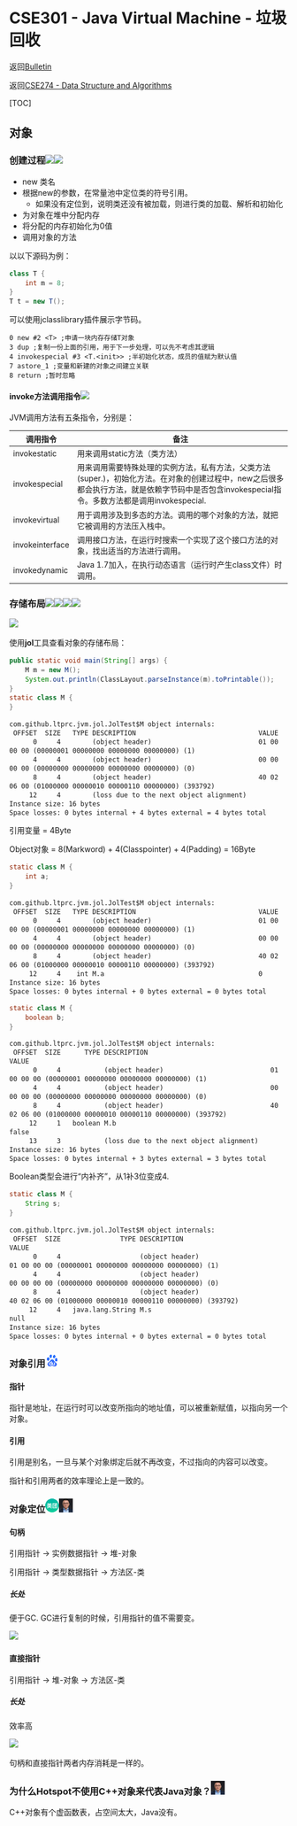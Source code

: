 # CSE301 - Java Virtual Machine - 垃圾回收

返回[Bulletin](./bulletin.md)

返回[CSE274 - Data Structure and Algorithms](./CSE274.md)

[TOC]

## 对象

### 创建过程<img src="D:/workspace-spring-tool-suite-4-4.9.0.RELEASE/Willington/academy/icons/meituan.gif" /><img src="D:/workspace-spring-tool-suite-4-4.9.0.RELEASE/Willington/academy/icons/mashibing.gif" />

- new 类名
- 根据new的参数，在常量池中定位类的符号引用。
  - 如果没有定位到，说明类还没有被加载，则进行类的加载、解析和初始化
- 为对象在堆中分配内存
- 将分配的内存初始化为0值
- 调用对象的<init>方法

以以下源码为例：

```java
class T {
    int m = 8;
}
T t = new T();
```

可以使用jclasslibrary插件展示字节码。

```assembly
0 new #2 <T> ;申请一块内存存储T对象
3 dup ;复制一份上面的引用，用于下一步处理，可以先不考虑其逻辑
4 invokespecial #3 <T.<init>> ;半初始化状态，成员的值赋为默认值
7 astore_1 ;变量和新建的对象之间建立关联
8 return ;暂时忽略
```

#### invoke方法调用指令<img src="D:/workspace-spring-tool-suite-4-4.9.0.RELEASE/Willington/academy/icons/mashibing.gif" />

JVM调用方法有五条指令，分别是：

| 调用指令        | 备注                                                         |
| --------------- | ------------------------------------------------------------ |
| invokestatic    | 用来调用static方法（类方法）                                 |
| invokespecial   | 用来调用需要特殊处理的实例方法，私有方法，父类方法(super.)，初始化方法。在对象的创建过程中，new之后很多都会执行<init>方法，就是依赖字节码中是否包含invokespecial指令。多数方法都是调用invokespecial. |
| invokevirtual   | 用于调用涉及到多态的方法。调用的哪个对象的方法，就把它被调用的方法压入栈中。 |
| invokeinterface | 调用接口方法，在运行时搜索一个实现了这个接口方法的对象，找出适当的方法进行调用。 |
| invokedynamic   | Java 1.7加入，在执行动态语言（运行时产生class文件）时调用。  |

### 存储布局<img src="D:/workspace-spring-tool-suite-4-4.9.0.RELEASE/Willington/academy/icons/meituan.gif" /><img src="D:/workspace-spring-tool-suite-4-4.9.0.RELEASE/Willington/academy/icons/paypal.gif" /><img src="D:/workspace-spring-tool-suite-4-4.9.0.RELEASE/Willington/academy/icons/sf.gif" /><img src="D:/workspace-spring-tool-suite-4-4.9.0.RELEASE/Willington/academy/icons/mashibing.gif" />

<img src="D:/workspace-spring-tool-suite-4-4.9.0.RELEASE/Willington/academy/images/CSE301006.png" />

使用**jol**工具查看对象的存储布局：

```java
public static void main(String[] args) {
    M m = new M();
    System.out.println(ClassLayout.parseInstance(m).toPrintable());
}
static class M {
}
```

```shell
com.github.ltprc.jvm.jol.JolTest$M object internals:
 OFFSET  SIZE   TYPE DESCRIPTION                               VALUE
      0     4        (object header)                           01 00 00 00 (00000001 00000000 00000000 00000000) (1)
      4     4        (object header)                           00 00 00 00 (00000000 00000000 00000000 00000000) (0)
      8     4        (object header)                           40 02 06 00 (01000000 00000010 00000110 00000000) (393792)
     12     4        (loss due to the next object alignment)
Instance size: 16 bytes
Space losses: 0 bytes internal + 4 bytes external = 4 bytes total
```

引用变量 = 4Byte

Object对象 = 8(Markword) + 4(Classpointer) + 4(Padding) = 16Byte

```java
static class M {
    int a;
}
```

```shell
com.github.ltprc.jvm.jol.JolTest$M object internals:
 OFFSET  SIZE   TYPE DESCRIPTION                               VALUE
      0     4        (object header)                           01 00 00 00 (00000001 00000000 00000000 00000000) (1)
      4     4        (object header)                           00 00 00 00 (00000000 00000000 00000000 00000000) (0)
      8     4        (object header)                           40 02 06 00 (01000000 00000010 00000110 00000000) (393792)
     12     4    int M.a                                       0
Instance size: 16 bytes
Space losses: 0 bytes internal + 0 bytes external = 0 bytes total
```

```java
static class M {
    boolean b;
}
```

```shell
com.github.ltprc.jvm.jol.JolTest$M object internals:
 OFFSET  SIZE      TYPE DESCRIPTION                               VALUE
      0     4           (object header)                           01 00 00 00 (00000001 00000000 00000000 00000000) (1)
      4     4           (object header)                           00 00 00 00 (00000000 00000000 00000000 00000000) (0)
      8     4           (object header)                           40 02 06 00 (01000000 00000010 00000110 00000000) (393792)
     12     1   boolean M.b                                       false
     13     3           (loss due to the next object alignment)
Instance size: 16 bytes
Space losses: 0 bytes internal + 3 bytes external = 3 bytes total
```

Boolean类型会进行“内补齐”，从1补3位变成4.

```java
static class M {
	String s;
}
```

```shell
com.github.ltprc.jvm.jol.JolTest$M object internals:
 OFFSET  SIZE               TYPE DESCRIPTION                               VALUE
      0     4                    (object header)                           01 00 00 00 (00000001 00000000 00000000 00000000) (1)
      4     4                    (object header)                           00 00 00 00 (00000000 00000000 00000000 00000000) (0)
      8     4                    (object header)                           40 02 06 00 (01000000 00000010 00000110 00000000) (393792)
     12     4   java.lang.String M.s                                       null
Instance size: 16 bytes
Space losses: 0 bytes internal + 0 bytes external = 0 bytes total
```

### 对象引用<img src="./icons/baidu.gif" />

#### 指针

指针是地址，在运行时可以改变所指向的地址值，可以被重新赋值，以指向另一个对象。

#### 引用

引用是别名，一旦与某个对象绑定后就不再改变，不过指向的内容可以改变。

指针和引用两者的效率理论上是一致的。

### 对象定位<img src="./icons/meituan.gif" /><img src="./icons/mashibing.gif" />

#### 句柄

引用指针 -> 实例数据指针 -> 堆-对象

引用指针 -> 类型数据指针 -> 方法区-类

##### 长处

便于GC. GC进行复制的时候，引用指针的值不需要变。

<img src="D:/workspace-spring-tool-suite-4-4.9.0.RELEASE/Willington/academy/images/CSE301012.png" />

#### 直接指针

引用指针 -> 堆-对象 -> 方法区-类

##### 长处

效率高

<img src="D:/workspace-spring-tool-suite-4-4.9.0.RELEASE/Willington/academy/images/CSE301013.png" />

句柄和直接指针两者内存消耗是一样的。

### 为什么Hotspot不使用C++对象来代表Java对象？<img src="./icons/mashibing.gif" />

C++对象有个虚函数表，占空间太大，Java没有。

